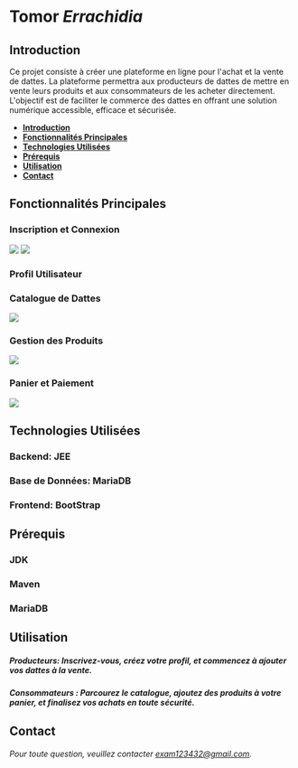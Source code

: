 # Tomor _Errachidia_
## Introduction
Ce projet consiste à créer une plateforme en ligne pour l'achat et la vente de dattes. La plateforme permettra aux producteurs de dattes de mettre en vente leurs produits et aux consommateurs de les acheter directement. L'objectif est de faciliter le commerce des dattes en offrant une solution numérique accessible, efficace et sécurisée.




- [**Introduction**](#Introduction)
- [**Fonctionnalités Principales**](#Fonctionnalités-Principales)
- [**Technologies Utilisées**](#Technologies-Utilisées)
- [**Prérequis**](#Prérequis)
- [**Utilisation**](#Utilisation)
- [**Contact**](#Contact)

## Fonctionnalités Principales
### Inscription et Connexion
![](https://gcdnb.pbrd.co/images/K7TA96ZQJv3A.jpg?o=1)
![](https://gcdnb.pbrd.co/images/K4mmG4ncIfvp.jpg?o=1)




### Profil Utilisateur
### Catalogue de Dattes
![](https://gcdnb.pbrd.co/images/yPc9IDeDUw4P.jpg?o=1)
### Gestion des Produits
![](https://gcdnb.pbrd.co/images/oGDxZnYPaJR9.jpg?o=1)
### Panier et Paiement
![](https://gcdnb.pbrd.co/images/UoivyOeYucYK.jpg?o=1)
## Technologies Utilisées
### Backend: JEE
### Base de Données: MariaDB
### Frontend: BootStrap

## Prérequis
### JDK
### Maven
### MariaDB

## Utilisation
##### Producteurs: Inscrivez-vous, créez votre profil, et commencez à ajouter vos dattes à la vente.
##### Consommateurs : Parcourez le catalogue, ajoutez des produits à votre panier, et finalisez vos achats en toute sécurité.

## Contact
###### Pour toute question, veuillez contacter exam123432@gmail.com.




